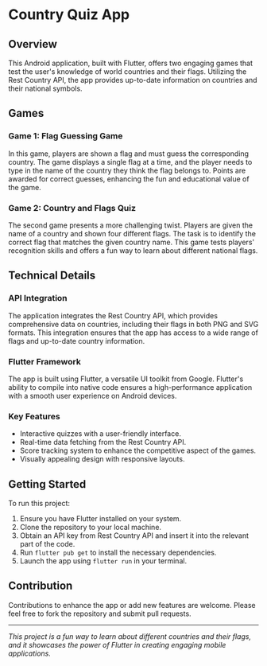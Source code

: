 # Country Quiz App

## Overview
This Android application, built with Flutter, offers two engaging games that test the user's knowledge of world countries and their flags. Utilizing the Rest Country API, the app provides up-to-date information on countries and their national symbols.

## Games

### Game 1: Flag Guessing Game
In this game, players are shown a flag and must guess the corresponding country. The game displays a single flag at a time, and the player needs to type in the name of the country they think the flag belongs to. Points are awarded for correct guesses, enhancing the fun and educational value of the game.

### Game 2: Country and Flags Quiz
The second game presents a more challenging twist. Players are given the name of a country and shown four different flags. The task is to identify the correct flag that matches the given country name. This game tests players' recognition skills and offers a fun way to learn about different national flags.

## Technical Details

### API Integration
The application integrates the Rest Country API, which provides comprehensive data on countries, including their flags in both PNG and SVG formats. This integration ensures that the app has access to a wide range of flags and up-to-date country information.

### Flutter Framework
The app is built using Flutter, a versatile UI toolkit from Google. Flutter's ability to compile into native code ensures a high-performance application with a smooth user experience on Android devices.

### Key Features
- Interactive quizzes with a user-friendly interface.
- Real-time data fetching from the Rest Country API.
- Score tracking system to enhance the competitive aspect of the games.
- Visually appealing design with responsive layouts.

## Getting Started

To run this project:

1. Ensure you have Flutter installed on your system.
2. Clone the repository to your local machine.
3. Obtain an API key from Rest Country API and insert it into the relevant part of the code.
4. Run `flutter pub get` to install the necessary dependencies.
5. Launch the app using `flutter run` in your terminal.

## Contribution

Contributions to enhance the app or add new features are welcome. Please feel free to fork the repository and submit pull requests.

---

*This project is a fun way to learn about different countries and their flags, and it showcases the power of Flutter in creating engaging mobile applications.*
